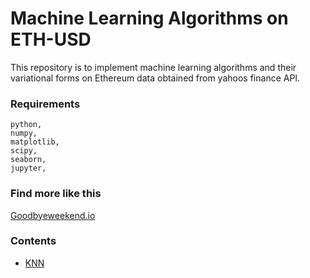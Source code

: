 # Machine Learning Algorithms on ETH-USD

This repository is to implement machine learning algorithms and their variational forms on Ethereum data obtained from yahoos finance API.

### Requirements
```
python,
numpy,
matplotlib,
scipy,
seaborn,
jupyter,
```

### Find more like this

[Goodbyeweekend.io](https://www.goodbyeweekend.io/)

### Contents

- [KNN](https://github.com/vineetver/Machine-Learning/tree/main/Knn_and_variations)
